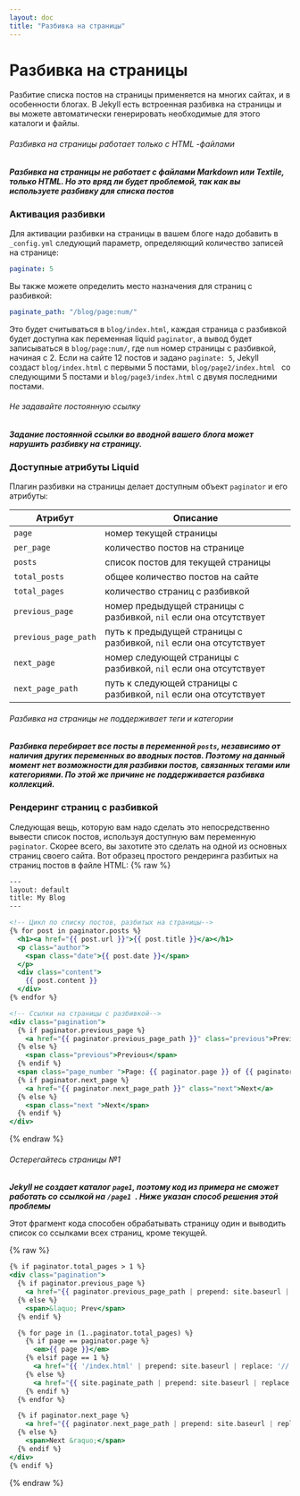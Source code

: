 ```yaml
---
layout: doc
title: "Разбивка на страницы"
---
```

# Разбивка на страницы

Разбитие списка постов на страницы применяется на многих сайтах, и в особенности блогах. В Jekyll есть встроенная разбивка на страницы и вы можете автоматически генерировать необходимые для этого каталоги и файлы.

###### Разбивка на страницы работает только с HTML -файлами
***Разбивка на страницы  не работает с файлами Markdown или Textile, только HTML. Но это вряд ли будет проблемой, так как вы используете разбивку для списка постов***

### Активация разбивки

Для активации разбивки на страницы в вашем блоге надо добавить в `_config.yml` следующий параметр, определяющий количество записей на странице:

```yaml
paginate: 5
```

Вы также можете определить место назначения для страниц с разбивкой:

```yaml
paginate_path: "/blog/page:num/"
```

Это будет считываться в `blog/index.html`,  каждая страница с разбивкой будет доступна как переменная liquid `paginator`, а вывод будет записываться в `blog/page:num/`, где `num` номер страницы с разбивкой, начиная с 2. Если на сайте 12 постов и задано `paginate: 5`, Jekyll создаст `blog/index.html` с первыми 5 постами, `blog/page2/index.html ` со следующими 5 постами и `blog/page3/index.html` с двумя последними постами.

###### Не задавайте постоянную ссылку
***Задание постоянной ссылки во вводной вашего блога может нарушить разбивку на страницу.***

### Доступные атрибуты Liquid

Плагин разбивки на страницы делает доступным объект `paginator` и его атрибуты:

Атрибут |Описание
--------|--------
`page` | номер текущей страницы
`per_page` |количество постов на странице
`posts` | список постов для текущей страницы
`total_posts` | общее количество постов на сайте
`total_pages` | количество страниц с разбивкой
`previous_page` | номер предыдущей страницы с разбивкой, `nil` если она отсутствует
`previous_page_path` | путь к предыдущей страницы с разбивкой, `nil` если она отсутствует
`next_page` | номер следующей страницы с разбивкой, `nil` если она отсутствует
`next_page_path` | путь к следующей страницы с разбивкой, `nil` если она отсутствует

###### Разбивка на страницы не поддерживает теги и категории
***Разбивка перебирает все посты в переменной `posts`, независимо от наличия других переменных во вводных постов. Поэтому на данный момент нет возможности для разбивки постов, связанных тегами или категориями. По этой же причине не поддерживается разбивка коллекций.***

### Рендеринг  страниц с разбивкой

Следующая вещь, которую вам надо сделать это непосредственно вывести список постов, используя доступную вам переменную `paginator`. Скорее всего, вы захотите это сделать на одной из основных страниц своего сайта. Вот образец простого рендеринга разбитых на страниц постов в файле HTML:
{% raw %}
```handlebars
---
layout: default
title: My Blog
---

<!-- Цикл по списку постов, разбитых на страницы-->
{% for post in paginator.posts %}
  <h1><a href="{{ post.url }}">{{ post.title }}</a></h1>
  <p class="author">
    <span class="date">{{ post.date }}</span>
  </p>
  <div class="content">
    {{ post.content }}
  </div>
{% endfor %}

<!-- Ссылки на страницы с разбивкой-->
<div class="pagination">
  {% if paginator.previous_page %}
    <a href="{{ paginator.previous_page_path }}" class="previous">Previous</a>
  {% else %}
    <span class="previous">Previous</span>
  {% endif %}
  <span class="page_number ">Page: {{ paginator.page }} of {{ paginator.total_pages }}</span>
  {% if paginator.next_page %}
    <a href="{{ paginator.next_page_path }}" class="next">Next</a>
  {% else %}
    <span class="next ">Next</span>
  {% endif %}
</div>
```
{% endraw %}
###### Остерегайтесь страницы №1
***Jekyll не создает каталог `page1`, поэтому код из примера не сможет работать со ссылкой на  `/page1 `. Ниже указан способ решения этой проблемы***

Этот фрагмент кода способен обрабатывать страницу один и выводить список со ссылками всех страниц, кроме текущей.

{% raw %}
```handlebars
{% if paginator.total_pages > 1 %}
<div class="pagination">
  {% if paginator.previous_page %}
    <a href="{{ paginator.previous_page_path | prepend: site.baseurl | replace: '//', '/' }}">&laquo; Prev</a>
  {% else %}
    <span>&laquo; Prev</span>
  {% endif %}

  {% for page in (1..paginator.total_pages) %}
    {% if page == paginator.page %}
      <em>{{ page }}</em>
    {% elsif page == 1 %}
      <a href="{{ '/index.html' | prepend: site.baseurl | replace: '//', '/' }}">{{ page }}</a>
    {% else %}
      <a href="{{ site.paginate_path | prepend: site.baseurl | replace: '//', '/' | replace: ':num', page }}">{{ page }}</a>
    {% endif %}
  {% endfor %}

  {% if paginator.next_page %}
    <a href="{{ paginator.next_page_path | prepend: site.baseurl | replace: '//', '/' }}">Next &raquo;</a>
  {% else %}
    <span>Next &raquo;</span>
  {% endif %}
</div>
{% endif %}
```
{% endraw %}